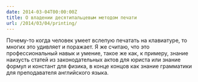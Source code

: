 ```yaml
---
date: 2014-03-04T00:00:00Z
title: О владении десятипальцевым методом печати
url: /2014/03/04/printing/
---
```


Почему-то когда человек умеет вслепую печатать на клавиатуре, то многих это удивляет и поражает.
Я же считаю, что это профессиональный навык и умение, такое же как, к
примеру, знание наизусть статей из законодательных актов для юриста или
знание формул и констант для физика, в конце концов как знание
грамматики для преподавателя английского языка.
